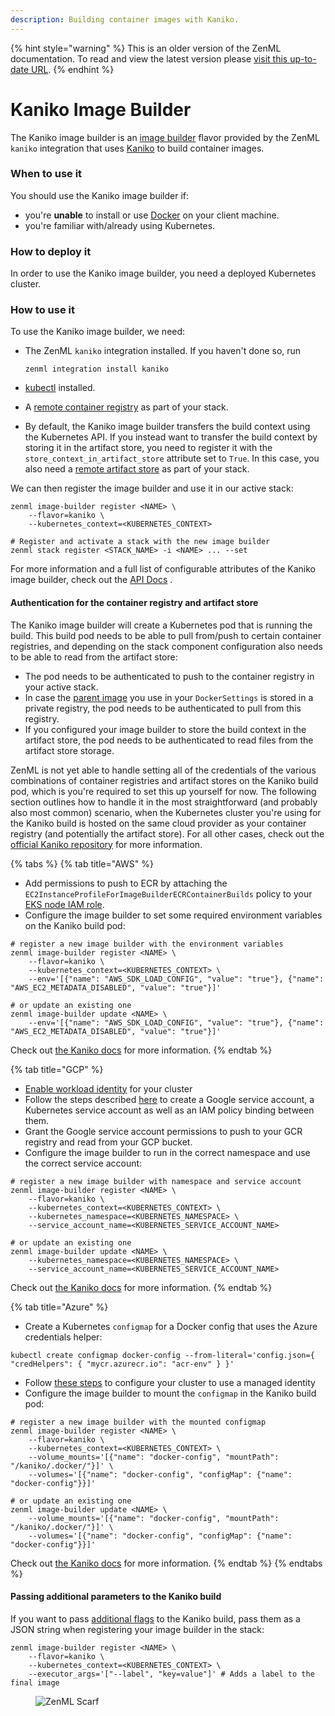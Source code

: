 ```yaml
---
description: Building container images with Kaniko.
---
```


{% hint style="warning" %}
This is an older version of the ZenML documentation. To read and view the latest version please [visit this up-to-date URL](https://docs.zenml.io).
{% endhint %}


# Kaniko Image Builder

The Kaniko image builder is an [image builder](./) flavor provided by the ZenML `kaniko` integration that uses [Kaniko](https://github.com/GoogleContainerTools/kaniko) to build container images.

### When to use it

You should use the Kaniko image builder if:

* you're **unable** to install or use [Docker](https://www.docker.com) on your client machine.
* you're familiar with/already using Kubernetes.

### How to deploy it

In order to use the Kaniko image builder, you need a deployed Kubernetes cluster.

### How to use it

To use the Kaniko image builder, we need:

*   The ZenML `kaniko` integration installed. If you haven't done so, run

    ```shell
    zenml integration install kaniko
    ```
* [kubectl](https://kubernetes.io/docs/tasks/tools/#kubectl) installed.
* A [remote container registry](../container-registries/) as part of your stack.
* By default, the Kaniko image builder transfers the build context using the Kubernetes API. If you instead want to transfer the build context by storing it in the artifact store, you need to register it with the `store_context_in_artifact_store` attribute set to `True`. In this case, you also need a [remote artifact store](../artifact-stores/) as part of your stack.

We can then register the image builder and use it in our active stack:

```shell
zenml image-builder register <NAME> \
    --flavor=kaniko \
    --kubernetes_context=<KUBERNETES_CONTEXT>

# Register and activate a stack with the new image builder
zenml stack register <STACK_NAME> -i <NAME> ... --set
```

For more information and a full list of configurable attributes of the Kaniko image builder, check out the [API Docs](https://sdkdocs.zenml.io/latest/integration\_code\_docs/integrations-kaniko/#zenml.integrations.kaniko.image\_builders.kaniko\_image\_builder.KanikoImageBuilder) .

#### Authentication for the container registry and artifact store

The Kaniko image builder will create a Kubernetes pod that is running the build. This build pod needs to be able to pull from/push to certain container registries, and depending on the stack component configuration also needs to be able to read from the artifact store:

* The pod needs to be authenticated to push to the container registry in your active stack.
* In case the [parent image](../../../user-guide/advanced-guide/environment-management/containerize-your-pipeline.md#using-a-custom-parent-image) you use in your `DockerSettings` is stored in a private registry, the pod needs to be authenticated to pull from this registry.
* If you configured your image builder to store the build context in the artifact store, the pod needs to be authenticated to read files from the artifact store storage.

ZenML is not yet able to handle setting all of the credentials of the various combinations of container registries and artifact stores on the Kaniko build pod, which is you're required to set this up yourself for now. The following section outlines how to handle it in the most straightforward (and probably also most common) scenario, when the Kubernetes cluster you're using for the Kaniko build is hosted on the same cloud provider as your container registry (and potentially the artifact store). For all other cases, check out the [official Kaniko repository](https://github.com/GoogleContainerTools/kaniko) for more information.

{% tabs %}
{% tab title="AWS" %}
* Add permissions to push to ECR by attaching the `EC2InstanceProfileForImageBuilderECRContainerBuilds` policy to your [EKS node IAM role](https://docs.aws.amazon.com/eks/latest/userguide/create-node-role.html).
* Configure the image builder to set some required environment variables on the Kaniko build pod:

```shell
# register a new image builder with the environment variables
zenml image-builder register <NAME> \
    --flavor=kaniko \
    --kubernetes_context=<KUBERNETES_CONTEXT> \
    --env='[{"name": "AWS_SDK_LOAD_CONFIG", "value": "true"}, {"name": "AWS_EC2_METADATA_DISABLED", "value": "true"}]'

# or update an existing one
zenml image-builder update <NAME> \
    --env='[{"name": "AWS_SDK_LOAD_CONFIG", "value": "true"}, {"name": "AWS_EC2_METADATA_DISABLED", "value": "true"}]'
```

Check out [the Kaniko docs](https://github.com/GoogleContainerTools/kaniko#pushing-to-amazon-ecr) for more information.
{% endtab %}

{% tab title="GCP" %}
* [Enable workload identity](https://cloud.google.com/kubernetes-engine/docs/how-to/workload-identity#enable\_on\_cluster) for your cluster
* Follow the steps described [here](https://cloud.google.com/kubernetes-engine/docs/how-to/workload-identity#authenticating\_to) to create a Google service account, a Kubernetes service account as well as an IAM policy binding between them.
* Grant the Google service account permissions to push to your GCR registry and read from your GCP bucket.
* Configure the image builder to run in the correct namespace and use the correct service account:

```shell
# register a new image builder with namespace and service account
zenml image-builder register <NAME> \
    --flavor=kaniko \
    --kubernetes_context=<KUBERNETES_CONTEXT> \
    --kubernetes_namespace=<KUBERNETES_NAMESPACE> \
    --service_account_name=<KUBERNETES_SERVICE_ACCOUNT_NAME>

# or update an existing one
zenml image-builder update <NAME> \
    --kubernetes_namespace=<KUBERNETES_NAMESPACE> \
    --service_account_name=<KUBERNETES_SERVICE_ACCOUNT_NAME>
```

Check out [the Kaniko docs](https://github.com/GoogleContainerTools/kaniko#pushing-to-google-gcr) for more information.
{% endtab %}

{% tab title="Azure" %}
* Create a Kubernetes `configmap` for a Docker config that uses the Azure credentials helper:

```shell
kubectl create configmap docker-config --from-literal='config.json={ "credHelpers": { "mycr.azurecr.io": "acr-env" } }'
```

* Follow [these steps](https://learn.microsoft.com/en-us/azure/aks/use-managed-identity) to configure your cluster to use a managed identity
* Configure the image builder to mount the `configmap` in the Kaniko build pod:

```shell
# register a new image builder with the mounted configmap
zenml image-builder register <NAME> \
    --flavor=kaniko \
    --kubernetes_context=<KUBERNETES_CONTEXT> \
    --volume_mounts='[{"name": "docker-config", "mountPath": "/kaniko/.docker/"}]' \
    --volumes='[{"name": "docker-config", "configMap": {"name": "docker-config"}}]'

# or update an existing one
zenml image-builder update <NAME> \
    --volume_mounts='[{"name": "docker-config", "mountPath": "/kaniko/.docker/"}]' \
    --volumes='[{"name": "docker-config", "configMap": {"name": "docker-config"}}]'
```

Check out [the Kaniko docs](https://github.com/GoogleContainerTools/kaniko#pushing-to-azure-container-registry) for more information.
{% endtab %}
{% endtabs %}

#### Passing additional parameters to the Kaniko build

If you want to pass [additional flags](https://github.com/GoogleContainerTools/kaniko#additional-flags) to the Kaniko build, pass them as a JSON string when registering your image builder in the stack:

```shell
zenml image-builder register <NAME> \
    --flavor=kaniko \
    --kubernetes_context=<KUBERNETES_CONTEXT> \
    --executor_args='["--label", "key=value"]' # Adds a label to the final image
```

<figure><img src="https://static.scarf.sh/a.png?x-pxid=f0b4f458-0a54-4fcd-aa95-d5ee424815bc" alt="ZenML Scarf"><figcaption></figcaption></figure>
